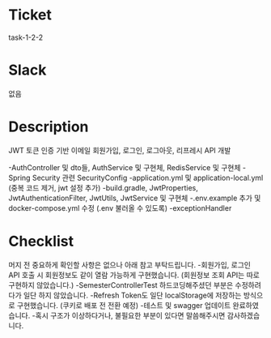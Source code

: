# Ticket

task-1-2-2

# Slack

없음

# Description

JWT 토큰 인증 기반 이메일 회원가입, 로그인, 로그아웃, 리프레시 API 개발


-AuthController 및 dto들, AuthService 및 구현체, RedisService 및 구현체
-Spring Security 관련 SecurityConfig
-application.yml 및 application-local.yml (중복 코드 제거, jwt 설정 추가)
-build.gradle, JwtProperties, JwtAuthenticationFilter, JwtUtils, JwtService 및 구현체
-.env.example 추가 및 docker-compose.yml 수정 (.env 불러올 수 있도록)
-exceptionHandler

# Checklist

머지 전 중요하게 확인할 사항은 없으나 아래 참고 부탁드립니다.
-회원가입, 로그인 API 호출 시 회원정보도 같이 열람 가능하게 구현했습니다. (회원정보 조회 API는 따로 구현하지 않았습니다.)
-SemesterControllerTest 하드코딩해주셨던 부분은 수정하려다가 일단 하지 않았습니다.
-Refresh Token도 일단 localStorage에 저장하는 방식으로 구현했습니다. (쿠키로 배포 전 전환 예정)
-테스트 및 swagger 업데이트 완료하였습니다.
-혹시 구조가 이상하다거나, 불필요한 부분이 있다면 말씀해주시면 감사하겠습니다.
